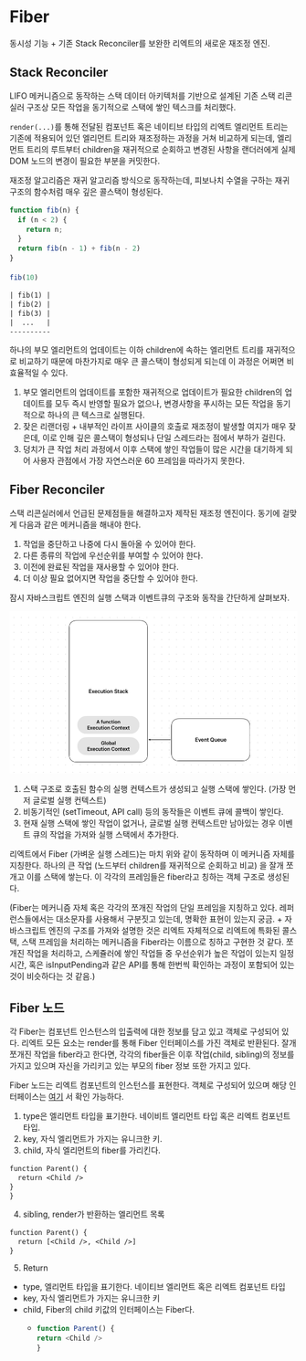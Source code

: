 # Fiber

동시성 기능 + 기존 Stack Reconciler를 보완한 리엑트의 새로운 재조정 엔진.

## Stack Reconciler

LIFO 메커니즘으로 동작하는 스택 데이터 아키텍처를 기반으로 설계된 기존 스택 리콘실러 구조상 모든 작업을 동기적으로
스택에 쌓인 텍스크를 처리했다. 

`render(...)`를 통해 전달된 컴포넌트 혹은 네이티브 타입의 리엑트 엘리먼트 트리는 기존에 적용되어 있던 엘리먼트 트리와
재조정하는 과정을 거쳐 비교하게 되는데, 엘리먼트 트리의 루트부터 children을 재귀적으로 순회하고 변경된 사항을 랜더러에게
실제 DOM 노드의 변경이 필요한 부분을 커밋한다.

재조정 알고리즘은 재귀 알고리즘 방식으로 동작하는데, 피보나치 수열을 구하는 재귀 구조의 함수처럼 매우 깊은 콜스택이 형성된다.

```js
function fib(n) {
  if (n < 2) {
    return n;
  }
  return fib(n - 1) + fib(n - 2)
}

fib(10)
```

```
| fib(1) |
| fib(2) |
| fib(3) |
|  ...   |
----------
```

하나의 부모 엘리먼트의 업데이트는 이하 children에 속하는 엘리먼트 트리를 재귀적으로 비교하기 때문에 마찬가지로 매우
큰 콜스택이 형성되게 되는데 이 과정은 어쩌면 비효율적일 수 있다.

1. 부모 엘리먼트의 업데이트를 포함한 재귀적으로 업데이트가 필요한 children의 업데이트를 모두 즉시 반영할 필요가 없으나,
변경사항을 푸시하는 모든 작업을 동기적으로 하나의 큰 텍스크로 실행된다.
2. 잦은 리랜더링 + 내부적인 라이프 사이클의 호출로 재조정이 발생할 여지가 매우 잦은데, 이로 인해 깊은 콜스택이 형성되나
단일 스레드라는 점에서 부하가 걸린다.
3. 덩치가 큰 작업 처리 과정에서 이후 스택에 쌓인 작업들이 많은 시간을 대기하게 되어 사용자 관점에서 가장 자연스러운 
60 프레임을 따라가지 못한다.

## Fiber Reconciler

스택 리콘실러에서 언급된 문제점들을 해결하고자 제작된 재조정 엔진이다. 동기에 걸맞게 다음과 같은 메커니즘을 해내야 한다.

1. 작업을 중단하고 나중에 다시 돌아올 수 있어야 한다.
2. 다른 종류의 작업에 우선순위를 부여할 수 있어야 한다.
3. 이전에 완료된 작업을 재사용할 수 있어야 한다.
4. 더 이상 필요 없어지면 작업을 중단할 수 있어야 한다.

잠시 자바스크립트 엔진의 실행 스택과 이벤트큐의 구조와 동작을 간단하게 살펴보자.

![execution-stack](./images/execution-stack.png)

1. 스택 구조로 호출된 함수의 실행 컨텍스트가 생성되고 실행 스택에 쌓인다. (가장 먼저 글로벌 실행 컨텍스트)
2. 비동기적인 (setTimeout, API call) 등의 동작들은 이벤트 큐에 콜백이 쌓인다.
3. 현재 실행 스택에 쌓인 작업이 없거나, 글로벌 실행 컨텍스트만 남아있는 경우 이벤트 큐의
작업을 가져와 실행 스택에서 추가한다.

리엑트에서 Fiber (가벼운 실행 스레드)는 마치 위와 같이 동작하며 이 메커니즘 자체를 지칭한다.
하나의 큰 작업 (노드부터 children를 재귀적으로 순회하고 비교) 을 잘개 쪼개고 이를 스택에 쌓는다.
이 각각의 프레임들은 fiber라고 칭하는 객체 구조로 생성된다.

(Fiber는 메커니즘 자체 혹은 각각의 쪼개진 작업의 단일 프레임을 지칭하고 있다. 레퍼런스들에서는 대소문자를
사용해서 구분짓고 있는데, 명확한 표현이 있는지 궁금. + 자바스크립트 엔진의 구조를 가져와 설명한 것은 리엑트
자체적으로 리엑트에 특화된 콜스택, 스택 프레임을 처리하는 메커니즘을 Fiber라는 이름으로 칭하고 구현한 것 같다.
쪼개진 작업을 처리하고, 스케쥴러에 쌓인 작업들 중 우선순위가 높은 작업이 있는지 일정 시간, 혹은 isInputPending과
같은 API를 통해 한번씩 확인하는 과정이 포함되어 있는 것이 비슷하다는 것 같음.) 

## Fiber 노드

각 Fiber는 컴포넌트 인스턴스의 입출력에 대한 정보를 담고 있고 객체로 구성되어 있다. 
리엑트 모든 요소는 render를 통해 Fiber 인터페이스를 가진 객체로 반환된다. 
잘개 쪼개진 작업을 fiber라고 한다면, 각각의 fiber들은 이후 작업(child, sibling)의 정보를
가지고 있으며 자신을 가리키고 있는 부모의 fiber 정보 또한 가지고 있다.

Fiber 노드는 리엑트 컴포넌트의 인스턴스를 표현한다. 객체로 구성되어 있으며 해당 인터페이스는 [여기](https://github.com/facebook/react/blob/main/packages/react-reconciler/src/ReactInternalTypes.js#L83)
서 확인 가능하다.

1. type은 엘리먼트 타입을 표기한다. 네이비트 엘리먼트 타입 혹은 리엑트 컴포넌트 타입.
2. key, 자식 엘리먼트가 가지는 유니크한 키.
3. child, 자식 엘리먼트의 fiber를 가리킨다.
```tsx
function Parent() {
  return <Child />
}
}
```

4. sibling, render가 반환하는 엘리먼트 목록
```tsx
function Parent() {
  return [<Child />, <Child />]
}
```

5. Return
- type, 엘리먼트 타입을 표기한다. 네이티브 엘리먼트 혹은 리엑트 컴포넌트 타입
- key, 자식 엘리먼트가 가지는 유니크한 키
- child, Fiber의 child 키값의 인터페이스는 Fiber다. 
  - ```ts
    function Parent() {
    return <Child />
    }
    ```








